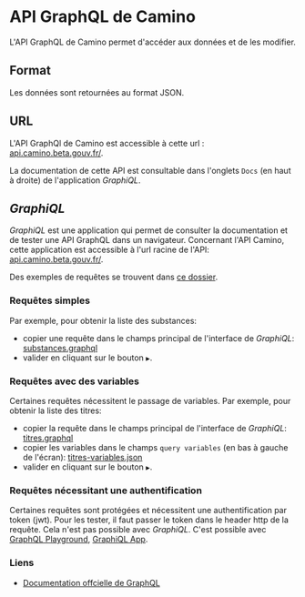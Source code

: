 # API GraphQL de Camino

L'API GraphQL de Camino permet d'accéder aux données et de les modifier.

## Format

Les données sont retournées au format JSON.

## URL

L'API GraphQl de Camino est accessible à cette url : [api.camino.beta.gouv.fr/](https://api.camino.beta.gouv.fr/).

La documentation de cette API est consultable dans l'onglets `Docs` (en haut à droite) de l'application _GraphiQL_.

## _GraphiQL_

_GraphiQL_ est une application qui permet de consulter la documentation et de tester une API GraphQL dans un navigateur. Concernant l'API Camino, cette application est accessible à l'url racine de l'API: [api.camino.beta.gouv.fr/](https://api.camino.beta.gouv.fr/).

Des exemples de requêtes se trouvent dans [ce dossier](https://gitlab-forge.din.developpement-durable.gouv.fr/pub/pnm-public/camino/blob/master/packages/api/tests/queries/).

### Requêtes simples

Par exemple, pour obtenir la liste des substances:

- copier une requête dans le champs principal de l'interface de _GraphiQL_: [substances.graphql](https://gitlab-forge.din.developpement-durable.gouv.fr/pub/pnm-public/camino/blob/master/packages/api/tests/queries/substances.graphql)
- valider en cliquant sur le bouton `▶`.

### Requêtes avec des variables

Certaines requêtes nécessitent le passage de variables. Par exemple, pour obtenir la liste des titres:

- copier la requête dans le champs principal de l'interface de _GraphiQL_: [titres.graphql](https://gitlab-forge.din.developpement-durable.gouv.fr/pub/pnm-public/camino/blob/master/packages/api/tests/queries/titres.graphql)
- copier les variables dans le champs `query variables` (en bas à gauche de l'écran): [titres-variables.json](https://gitlab-forge.din.developpement-durable.gouv.fr/pub/pnm-public/camino/blob/master/packages/api/tests/queries/titres-variables.json)
- valider en cliquant sur le bouton `▶`.

### Requêtes nécessitant une authentification

Certaines requêtes sont protégées et nécessitent une authentification par token (jwt). Pour les tester, il faut passer le token dans le header http de la requête. Cela n'est pas possible avec _GraphiQL_. C'est possible avec [GraphQL Playground](https://github.com/prisma/graphql-playground), [GraphiQL App](https://github.com/skevy/graphiql-app).

### Liens

- [Documentation offcielle de GraphQL](https://graphql.org/)
